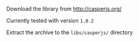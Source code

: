 Download the library from http://casperjs.org/

Currently tested with version `1.0.2`

Extract the archive to the `libs/casperjs/` directory
